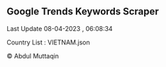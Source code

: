 

## Google Trends Keywords Scraper 
 
Last Update 08-04-2023 , 06:08:34

Country List :
VIETNAM.json



© Abdul Muttaqin 
